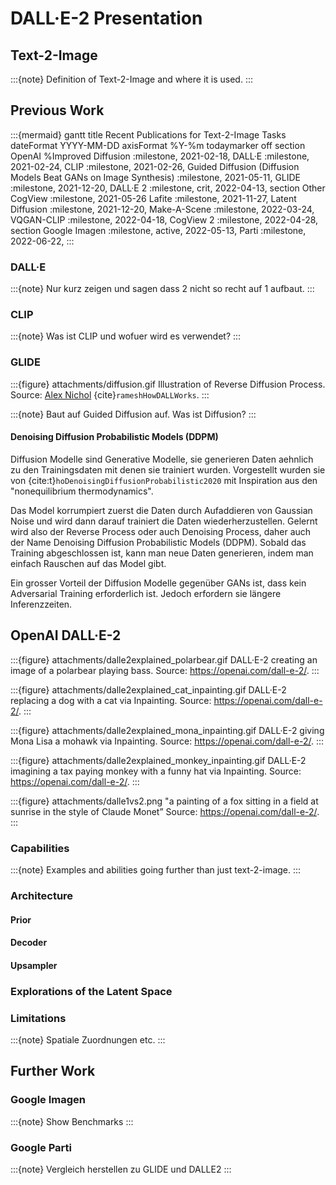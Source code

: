 # DALL·E-2 Presentation

## Text-2-Image

:::{note}
Definition of Text-2-Image and where it is used.
:::

## Previous Work

:::{mermaid}
gantt
    title Recent Publications for Text-2-Image Tasks
    dateFormat  YYYY-MM-DD
    axisFormat  %Y-%m
    todaymarker off
    section OpenAI
        %Improved Diffusion  :milestone, 2021-02-18,
        DALL·E              :milestone, 2021-02-24,
        CLIP                :milestone, 2021-02-26,
        Guided Diffusion (Diffusion Models Beat GANs on Image Synthesis) :milestone, 2021-05-11,
        GLIDE               :milestone, 2021-12-20,
        DALL·E 2            :milestone, crit, 2022-04-13,
    section Other
        CogView             :milestone, 2021-05-26
        Lafite              :milestone, 2021-11-27,
        Latent Diffusion    :milestone, 2021-12-20,
        Make-A-Scene        :milestone, 2022-03-24,
        VQGAN-CLIP          :milestone, 2022-04-18,
        CogView 2           :milestone, 2022-04-28,
    section Google
        Imagen              :milestone, active, 2022-05-13,
        Parti               :milestone, 2022-06-22,
:::

### DALL·E

:::{note}
Nur kurz zeigen und sagen dass 2 nicht so recht auf 1 aufbaut.
:::

### CLIP

:::{note}
Was ist CLIP und wofuer wird es verwendet?
:::

### GLIDE

:::{figure} attachments/diffusion.gif
Illustration of Reverse Diffusion Process.
Source: [Alex Nichol](https://aqnichol.com/) {cite}`rameshHowDALLWorks`.
:::

:::{note}
Baut auf Guided Diffusion auf.
Was ist Diffusion?
:::

#### Denoising Diffusion Probabilistic Models (DDPM)

Diffusion Modelle sind Generative Modelle, sie generieren Daten aehnlich
zu den Trainingsdaten mit denen sie trainiert wurden.
Vorgestellt wurden sie von {cite:t}`hoDenoisingDiffusionProbabilistic2020`
mit Inspiration aus den "nonequilibrium thermodynamics".

Das Model korrumpiert zuerst die Daten durch Aufaddieren von
Gaussian Noise und wird dann darauf trainiert die Daten wiederherzustellen.
Gelernt wird also der Reverse Process oder auch Denoising Process, daher
auch der Name Denoising Diffusion Probabilistic Models (DDPM).
Sobald das Training abgeschlossen ist, kann man neue Daten generieren,
indem man einfach Rauschen auf das Model gibt.

Ein grosser Vorteil der Diffusion Modelle gegenüber GANs ist, dass
kein Adversarial Training erforderlich ist. Jedoch erfordern sie
längere Inferenzzeiten.

## OpenAI DALL·E-2

:::{figure} attachments/dalle2explained_polarbear.gif
DALL·E-2 creating an image of a polarbear playing bass.
Source: https://openai.com/dall-e-2/.
:::

:::{figure} attachments/dalle2explained_cat_inpainting.gif
DALL·E-2 replacing a dog with a cat via Inpainting.
Source: https://openai.com/dall-e-2/.
:::

:::{figure} attachments/dalle2explained_mona_inpainting.gif
DALL·E-2 giving Mona Lisa a mohawk via Inpainting.
Source: https://openai.com/dall-e-2/.
:::

:::{figure} attachments/dalle2explained_monkey_inpainting.gif
DALL·E-2 imagining a tax paying monkey with a funny hat via Inpainting.
Source: https://openai.com/dall-e-2/.
:::

:::{figure} attachments/dalle1vs2.png
"a painting of a fox sitting in a field at sunrise in the style of
Claude Monet”
Source: https://openai.com/dall-e-2/.
:::

### Capabilities

:::{note}
Examples and abilities going further than just text-2-image.
:::

### Architecture

#### Prior

#### Decoder

#### Upsampler

### Explorations of the Latent Space

### Limitations

:::{note}
Spatiale Zuordnungen etc.
:::

## Further Work

### Google Imagen

:::{note}
Show Benchmarks
:::

### Google Parti

:::{note}
Vergleich herstellen zu GLIDE und DALLE2
:::

